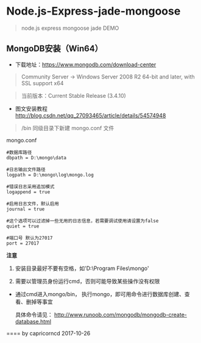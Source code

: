 # Node.js-Express-jade-mongoose

> node.js express mongoose jade DEMO

## MongoDB安装（Win64）

* 下载地址：https://www.mongodb.com/download-center

> Community Server -> Windows Server 2008 R2 64-bit and later, with SSL support x64

> 当前版本：Current Stable Release (3.4.10)

* 图文安装教程 http://blog.csdn.net/qq_27093465/article/details/54574948

> /bin 同级目录下新建 mongo.conf 文件

mongo.conf

```
#数据库路径  
dbpath = D:\mongo\data  

#日志输出文件路径  
logpath = D:\mongo\log\mongo.log  

#错误日志采用追加模式  
logappend = true  

#启用日志文件，默认启用  
journal = true  

#这个选项可以过滤掉一些无用的日志信息，若需要调试使用请设置为false  
quiet = true  

#端口号 默认为27017  
port = 27017 
```
**注意**

1. 安装目录最好不要有空格，如'D:\Program Files\mongo'

2. 需要以管理员身份运行cmd，否则可能导致某些操作没有权限

* 通过cmd进入mongo/bin， 执行mongo，即可用命令进行数据库创建、查看、删掉等事宜

  具体命令请见： http://www.runoob.com/mongodb/mongodb-create-database.html

==== 
by capricorncd 2017-10-26




